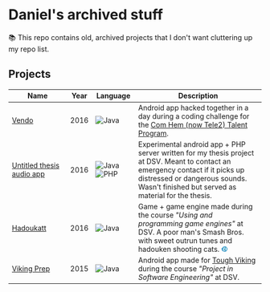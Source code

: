 # Daniel's archived stuff

📚 This repo contains old, archived projects that I don't want cluttering up my repo list.

## Projects

| Name                                              | Year | Language                                    | Description                                                                                                                                                                                                                                            |
| ------------------------------------------------- | ---- | ---------------------------------------- | ------------------------------------------------------------------------------------------------------------------------------------------------------------------------------------------------------------------------------------------------------ |
| [Vendo](vendo)                                    | 2016 | ![Java][java-shield]                     | Android app hacked together in a day during a coding challenge for the [Com Hem (now Tele2) Talent Program](https://www.tele2.com/career/talent-programs/it-graduate-program).                                                                         |
| [Untitled&nbsp;thesis audio&nbsp;app](thesis-app) | 2016 | ![Java][java-shield] ![PHP][php-shield]  | Experimental android app + PHP server written for my thesis project at DSV. Meant to contact an emergency contact if it picks up distressed or dangerous sounds. Wasn't finished but served as material for the thesis.                                |
| [Hadoukatt](hadoukatt)                            | 2016 | ![Java][java-shield]                     | Game + game engine made during the course _"Using and programming game engines"_ at DSV. A poor man's Smash Bros. with sweet outrun tunes and hadouken shooting cats. <img src="hadoukatt/res/images/projectiles/hadouken.png" height="11" /> |
| [Viking Prep](viking-prep)                        | 2015 | ![Java][java-shield]                     | Android app made for [Tough Viking](http://toughviking.se/en/) during the course _"Project in Software Engineering"_ at DSV.                                                                                                                           |

[java-shield]: https://img.shields.io/badge/Java-f49a16.svg
[php-shield]: https://img.shields.io/badge/PHP-8f9dd1.svg
